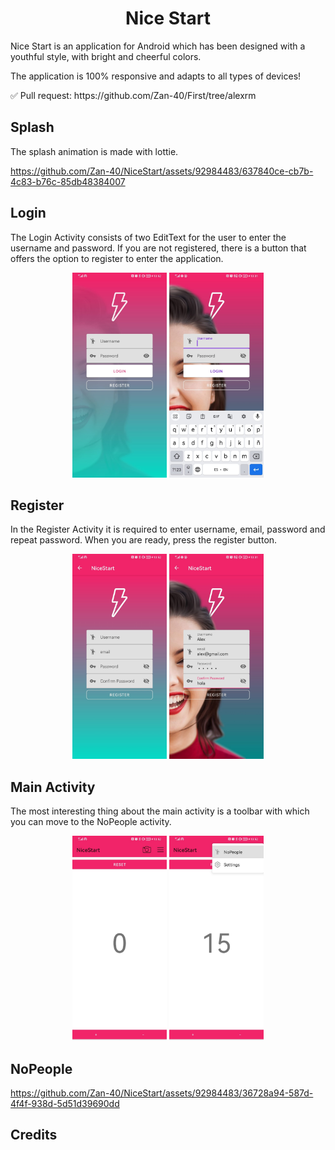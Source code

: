 <h1 align="center" color = "#DF367C">Nice Start</h1>
<p>Nice Start is an application for Android which has been designed with a youthful style, with bright and cheerful colors.</p>
<p>The application is 100% responsive and adapts to all types of devices!</p>
<p>✅ Pull request: https://github.com/Zan-40/First/tree/alexrm</p>


<h2 color = "#DF367C">Splash</h2>
<p>The splash animation is made with lottie.</p>

https://github.com/Zan-40/NiceStart/assets/92984483/637840ce-cb7b-4c83-b76c-85db48384007


<h2 color = "#DF367C">Login</h2>
<p>The Login Activity consists of two EditText for the user to enter the username and password.
If you are not registered, there is a button that offers the option to register to enter the application.</p>
<p align = "center">
  <img src = img/login.jpeg width = 30%>
  <img src = img/login-keyboard.jpeg width = 30%>
</p>
<h2 color = "#DF367C">Register</h2>
<p>In the Register Activity it is required to enter username, email, password and repeat password.
When you are ready, press the register button.</p>
<p align = "center">
  <img src = img/register.jpeg width = 30%>
  <img src = img/register-2.jpeg width = 30%>
</p>
<h2 color = "#DF367C">Main Activity</h2>
<p>The most interesting thing about the main activity is a toolbar with which you can move to the NoPeople activity.</p>
<p align = "center">
  <img src = img/main.jpeg width = 30%>
  <img src = img/selectnopeople.jpeg width = 30%>
</p>
<h2 color = "#DF367C">NoPeople</h2>




https://github.com/Zan-40/NiceStart/assets/92984483/36728a94-587d-4f4f-938d-5d51d39690dd


<h2 color = "#DF367C">Credits</h2>




